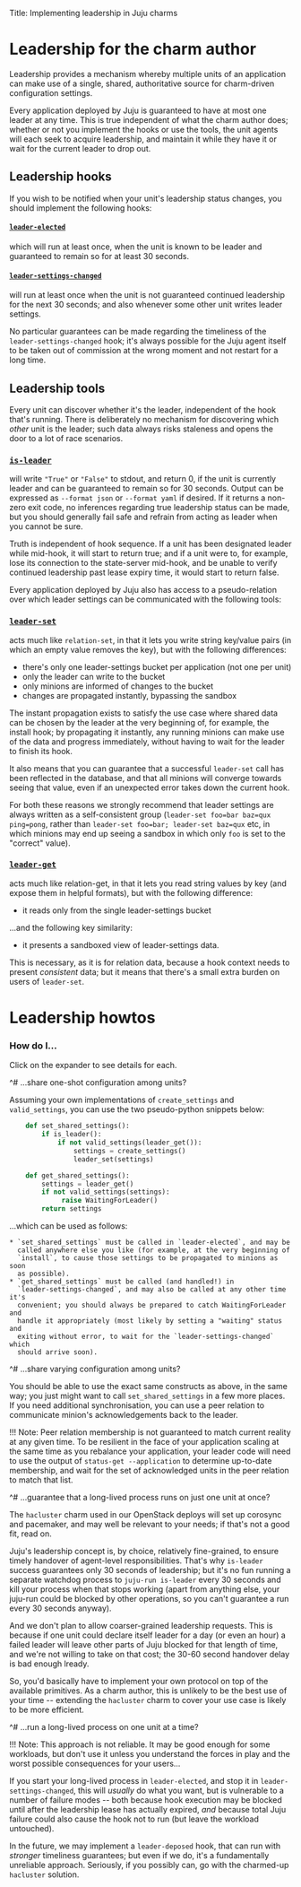 Title: Implementing leadership in Juju charms  

# Leadership for the charm author

Leadership provides a mechanism whereby multiple units of an application can
make use of a single, shared, authoritative source for charm-driven
configuration settings.

Every application deployed by Juju is guaranteed to have at most one leader at
any time. This is true independent of what the charm author does; whether or not
you implement the hooks or use the tools, the unit agents will each seek to
acquire leadership, and maintain it while they have it or wait for the current
leader to drop out.

## Leadership hooks

If you wish to be notified when your unit's leadership status changes, you
should implement the following hooks:

#### [`leader-elected`](reference-charm-hooks.html#leader-elected)
which will run at least once, when the unit is known to be leader and guaranteed
to remain so for at least 30 seconds.

#### [`leader-settings-changed`](reference-charm-hooks.html#leader-settings-changed)
will run at least once when the unit is not guaranteed continued leadership for
the next 30 seconds; and also whenever some other unit writes leader settings.

No particular guarantees can be made regarding the timeliness of the
`leader-settings-changed` hook; it's always possible for the Juju agent itself
to be taken out of commission at the wrong moment and not restart for a long
time.

## Leadership tools

Every unit can discover whether it's the leader, independent of the hook that's
running. There is deliberately no mechanism for discovering which *other* unit
is the leader; such data always risks staleness and opens the door to a lot of
race scenarios.

### [`is-leader`](reference-hook-tools.html#is-leader)
will write `"True"` or `"False"` to stdout, and return 0, if
the unit is currently leader and can be guaranteed to remain so for 30 seconds.
Output can be expressed as `--format json` or `--format yaml` if desired.
If it returns a non-zero exit code, no inferences regarding true leadership
status can be made, but you should generally fail safe and refrain from
acting as leader when you cannot be sure.

Truth is independent of hook sequence. If a unit has been designated leader
while mid-hook, it will start to return true; and if a unit were to, for
example, lose its connection to the state-server mid-hook, and be unable
to verify continued leadership past lease expiry time, it would start to
return false.

Every application deployed by Juju also has access to a pseudo-relation over
which leader settings can be communicated with the following tools:

### [`leader-set`](reference-hook-tools.html#leader-set)
acts much like `relation-set`, in that it lets you write string
key/value pairs (in which an empty value removes the key), but with the
following differences:

* there's only one leader-settings bucket per application (not one per unit)
* only the leader can write to the bucket
* only minions are informed of changes to the bucket
* changes are propagated instantly, bypassing the sandbox

The instant propagation exists to satisfy the use case where shared data can be
chosen by the leader at the very beginning of, for example, the install hook;
by propagating it instantly, any running minions can make use of the data and
progress immediately, without having to wait for the leader to finish its hook.

It also means that you can guarantee that a successful `leader-set` call has
been reflected in the database, and that all minions will converge towards
seeing that value, even if an unexpected error takes down the current hook.

For both these reasons we strongly recommend that leader settings are always
written as a self-consistent group (`leader-set foo=bar baz=qux ping=pong`,
rather than `leader-set foo=bar; leader-set baz=qux` etc, in which minions
may end up seeing a sandbox in which only `foo` is set to the "correct"
value).

### [`leader-get`](reference-hook-tools.html#leader-get)
acts much like relation-get, in that it lets you read string
values by key (and expose them in helpful formats), but with the following
difference:

* it reads only from the single leader-settings bucket

...and the following key similarity:

* it presents a sandboxed view of leader-settings data.

This is necessary, as it is for relation data, because a hook context needs
to present *consistent* data; but it means that there's a small extra burden
on users of `leader-set`.

# Leadership howtos 

### How do I...

Click on the expander to see details for each.

^# ...share one-shot configuration among units?
  
  Assuming your own implementations of `create_settings` and `valid_settings`,
  you can use the two pseudo-python snippets below:
  
  ```python
      def set_shared_settings():
          if is_leader():
              if not valid_settings(leader_get()):
                  settings = create_settings()
                  leader_set(settings)
  
      def get_shared_settings():
          settings = leader_get()
          if not valid_settings(settings):
               raise WaitingForLeader()
          return settings
  ```
  ...which can be used as follows:
  
    * `set_shared_settings` must be called in `leader-elected`, and may be
      called anywhere else you like (for example, at the very beginning of
      `install`, to cause those settings to be propagated to minions as soon
      as possible).
    * `get_shared_settings` must be called (and handled!) in
      `leader-settings-changed`, and may also be called at any other time it's
      convenient; you should always be prepared to catch WaitingForLeader and
      handle it appropriately (most likely by setting a "waiting" status and
      exiting without error, to wait for the `leader-settings-changed` which
      should arrive soon).

^# ...share varying configuration among units?
  
  You should be able to use the exact same constructs as above, in the same
  way; you just might want to call `set_shared_settings` in a few more places.
  If you need additional synchronisation, you can use a peer relation to
  communicate minion's acknowledgements back to the leader.
  
  !!! Note: 
      Peer relation membership is not guaranteed to match current reality
      at any given time. To be resilient in the face of your application scaling at
      the same time as you rebalance your application, your leader code will need
      to use the output of `status-get --application` to determine up-to-date
      membership, and wait for the set of acknowledged units in the peer relation
      to match that list.

^# ...guarantee that a long-lived process runs on just one unit at once?
  
  The `hacluster` charm used in our OpenStack deploys will set up corosync and
  pacemaker, and may well be relevant to your needs; if that's not a good fit,
  read on.
  
  Juju's leadership concept is, by choice, relatively fine-grained, to ensure
  timely handover of agent-level responsibilities. That's why `is-leader`
  success guarantees only 30 seconds of leadership; but it's no fun running a
  separate watchdog process to `juju-run is-leader` every 30 seconds and kill
  your process when that stops working (apart from anything else, your juju-run
  could be blocked by other operations, so you can't guarantee a run every 30
  seconds anyway).
  
  And we don't plan to allow coarser-grained leadership requests. This is
  because if one unit could declare itself leader for a day (or even an hour)
  a failed leader will leave other parts of Juju blocked for that length of
  time, and we're not willing to take on that cost; the 30-60 second handover
  delay is bad enough lready.
  
  So, you'd basically have to implement your own protocol on top of the
  available primitives. As a charm author, this is unlikely to be the best use
  of your time -- extending the `hacluster` charm to cover your use case is
  likely to be more efficient.

^# ...run a long-lived process on one unit at a time?
  
  !!! Note: 
      This approach is not reliable. It may be good enough for some
      workloads, but don't use it unless you understand the forces in play and the
      worst possible consequences for your users...
  
  If you start your long-lived process in `leader-elected`, and stop it in
  `leader-settings-changed`, this will *usually* do what you want, but is
  vulnerable to a number of failure modes -- both because hook execution may be
  blocked until after the leadership lease has actually expired, *and* because
  total Juju failure could also cause the hook not to run (but leave the
  workload untouched).
  
  In the future, we may implement a `leader-deposed` hook, that can run with
  *stronger* timeliness guarantees; but even if we do, it's a fundamentally
  unreliable approach. Seriously, if you possibly can, go with the charmed-up
  `hacluster` solution.
